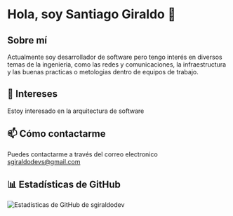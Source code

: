 # Hola, soy Santiago Giraldo 👋

## Sobre mí
Actualmente soy desarrollador de software pero tengo interés en diversos temas de la ingenieria, como las redes y comunicaciones, la infraestructura y las buenas practicas o metologias dentro de equipos de trabajo.

## 👀 Intereses
Estoy interesado en la arquitectura de software

## 📫 Cómo contactarme
Puedes contactarme a través del correo electronico sgiraldodevs@gmail.com

## 📊 Estadísticas de GitHub
![Estadísticas de GitHub de sgiraldodev](https://github-readme-stats.vercel.app/api?username=sgiraldodev&show_icons=true)

<!---
sgiraldodev/sgiraldodev es un repositorio ✨ especial ✨ porque su `README.md` (este archivo) aparece en tu perfil de GitHub.
Puedes hacer clic en el enlace de vista previa para ver tus cambios.
--->
